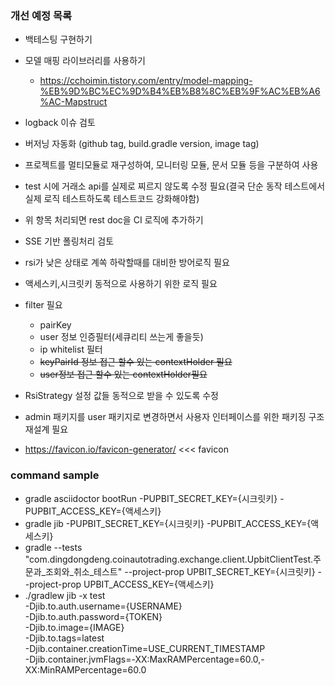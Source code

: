 ### 개선 예정 목록
- 백테스팅 구현하기
- 모델 매핑 라이브러리를 사용하기
    - https://cchoimin.tistory.com/entry/model-mapping-%EB%9D%BC%EC%9D%B4%EB%B8%8C%EB%9F%AC%EB%A6%AC-Mapstruct
- logback 이슈 검토
- 버저닝 자동화 (github tag, build.gradle version, image tag)
- 프로젝트를 멀티모듈로 재구성하여, 모니터링 모듈, 문서 모듈 등을 구분하여 사용
- test 시에 거래소 api를 실제로 찌르지 않도록 수정 필요(결국 단순 동작 테스트에서 실제 로직 테스트하도록 테스트코드 강화해야함)
- 위 항목 처리되면 rest doc을 CI 로직에 추가하기
- SSE 기반 폴링처리 검토
- rsi가 낮은 상태로 계쏙 하락할때를 대비한 방어로직 필요


- 액세스키,시크릿키 동적으로 사용하기 위한 로직 필요
- filter 필요
    - pairKey 
    - user 정보 인증필터(세큐리티 쓰는게 좋을듯)
    - ip whitelist 필터
    - ~~keyPairId 정보 접근 할수 있는 contextHolder 필요~~
    - ~~user정보 접근 할수 있는 contextHolder필요~~
- RsiStrategy 설정 값들 동적으로 받을 수 있도록 수정
- admin 패키지를 user 패키지로 변경하면서 사용자 인터페이스를 위한 패키징 구조 재설계 필요
- https://favicon.io/favicon-generator/  <<< favicon 

### command sample
- gradle asciidoctor bootRun -PUPBIT_SECRET_KEY={시크릿키} -PUPBIT_ACCESS_KEY={액세스키}
- gradle jib -PUPBIT_SECRET_KEY={시크릿키} -PUPBIT_ACCESS_KEY={액세스키}
- gradle --tests "com.dingdongdeng.coinautotrading.exchange.client.UpbitClientTest.주문과_조회와_취소_테스트"  --project-prop UPBIT_SECRET_KEY={시크릿키} --project-prop UPBIT_ACCESS_KEY={액세스키}
- ./gradlew jib -x test   
    -Djib.to.auth.username={USERNAME}  
    -Djib.to.auth.password={TOKEN}                 
    -Djib.to.image={IMAGE}              
    -Djib.to.tags=latest    
    -Djib.container.creationTime=USE_CURRENT_TIMESTAMP               
    -Djib.container.jvmFlags=-XX:MaxRAMPercentage=60.0,-XX:MinRAMPercentage=60.0   





